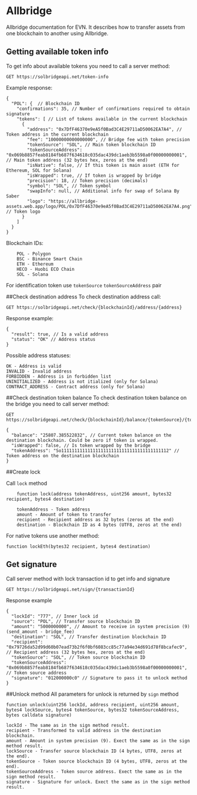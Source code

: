 # Allbridge

Allbridge documentation for EVN. It describes how to transfer assets from one blockchain to another using Allbridge.

## Getting available token info

To get info about available tokens you need to call a server method:

```http request
GET https://solbridgeapi.net/token-info
```

Example response:

```json5
{
  "POL": {  // Blockchain ID
    "confirmations": 35, // Number of confirmations required to obtain signature         
    "tokens": [ // List of tokens available in the current blockchain
      {
        "address": "0x7DfF46370e9eA5f0Bad3C4E29711aD50062EA7A4", // Token address in the current blockchain
        "fee": "10000000000000000", // Bridge fee with token precision
        "tokenSource": "SOL", // Main token blockchain ID
        "tokenSourceAddress": "0x069b8857feab8184fb687f634618c035dac439dc1aeb3b5598a0f00000000001", // Main token address (32 bytes hex, zeros at the end)
        "isNative": false, // If this token is main asset (ETH for Ethereum, SOL for Solana)
        "isWrapped": true, // If token is wrapped by bridge 
        "precision": 18, // Token precision (decimals)
        "symbol": "SOL", // Token symbol
        "swapInfo": null, // Additional info for swap of Solana By Saber
        "logo": "https://allbridge-assets.web.app/logo/POL/0x7DfF46370e9eA5f0Bad3C4E29711aD50062EA7A4.png" // Token logo
      }
    ]
  }
}
```

Blockchain IDs:
```
    POL - Polygon
    BSC - Binance Smart Chain
    ETH - Ethereum
    HECO - Huobi ECO Chain
    SOL - Solana
```
For identification token use `tokenSource` `tokenSourceAddress` pair

##Check destination address
To check destination address call:
```http request
GET https://solbridgeapi.net/check/{blockchainId}/address/{address}
```
Response example:

```json5
{
  "result": true, // Is a valid address
  "status": "OK" // Address status
}
```

Possible address statuses:

```
OK - Address is valid
INVALID - Invalid address
FORBIDDEN - Address is in forbidden list
UNINITIALIZED - Address is not itialized (only for Solana)
CONTRACT_ADDRESS - Contract address (only for Solana)
```

##Check destination token balance
To check destination token balance on the bridge you need to call server method:
```http request
GET https://solbridgeapi.net/check/{blockchainId}/balance/{tokenSource}/{tokenSourceAddress}
```

```json5
{
  "balance": "25807.385522832", // Current token balance on the destination blockchain. Could be zero if token is wrapped.
  "isWrapped": false, // Is token wrapped by the bridge
  "tokenAddress": "So11111111111111111111111111111111111111112" // Token address on the destination blockchain
}
```
##Create lock

Call `lock` method

```solidity
    function lock(address tokenAddress, uint256 amount, bytes32 recipient, bytes4 destination)
```

```
    tokenAddress - Token address
    amount - Amount of token to transfer
    recipient - Recipient address as 32 bytes (zeros at the end)
    destination - Blockchain ID as 4 bytes (UTF8, zeros at the end)
```

For native tokens use another method:
```solidity
function lockEth(bytes32 recipient, bytes4 destination)
```

## Get signature

Call server method with lock transaction id to get info and signature
```http request
GET https://solbridgeapi.net/sign/{transactionId}
```

Response example

```json5
{
  "lockId": "777", // Inner lock id
  "source": "POL", // Transfer source blockchain ID
  "amount": "5000000000", // Amount to receive in system precision (9) (send_amount - bridge_fee)
  "destination": "SOL", // Transfer destination blockchain ID
  "recipient": "0x79726da52d99d60b07ead73b2f6f0bf6083cc85c77a94e34d691d78f8bcafec9", // Recipient address (32 bytes hex, zeros at the end)
  "tokenSource": "SOL", // Token source blockchain ID
  "tokenSourceAddress": "0x069b8857feab8184fb687f634618c035dac439dc1aeb3b5598a0f00000000001", // Token source address
  "signature": "012000000c0" // Signature to pass it to unlock method
}
```

##Unlock method 
All parameters for unlock is returned by `sign` method    

```solidity
function unlock(uint256 lockId, address recipient, uint256 amount, bytes4 lockSource, bytes4 tokenSource, bytes32 tokenSourceAddress, bytes calldata signature)
```

```
lockId - The same as in the sign method result.
recipient - Transformed to valid address in the destination blockchain.
amount - Amount in system precision (9). Exect the same as in the sign method result.
lockSource - Transfer source blockchain ID (4 bytes, UTF8, zeros at the end).
tokenSource - Token source blockchain ID (4 bytes, UTF8, zeros at the end).
tokenSourceAddress - Token source address. Exect the same as in the sign method result.
signature - Signature for unlock. Exect the same as in the sign method result.
```


